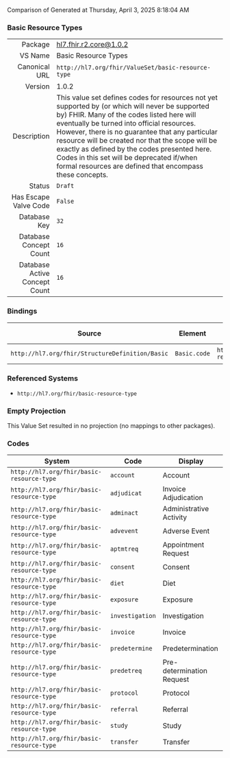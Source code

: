 Comparison of 
Generated at Thursday, April 3, 2025 8:18:04 AM

### Basic Resource Types

|      |     |
| ---: | --- |
| Package | hl7.fhir.r2.core@1.0.2 |
| VS Name | Basic Resource Types |
| Canonical URL | `http://hl7.org/fhir/ValueSet/basic-resource-type` |
| Version | 1.0.2 |
| Description | This value set defines codes for resources not yet supported by (or which will never be supported by) FHIR.  Many of the codes listed here will eventually be turned into official resources.  However, there is no guarantee that any particular resource will be created nor that the scope will be exactly as defined by the codes presented here.  Codes in this set will be deprecated if/when formal resources are defined that encompass these concepts. |
| Status | `Draft` |
| Has Escape Valve Code | `False` |
| Database Key | `32` |
| Database Concept Count | `16` |
| Database Active Concept Count | `16` |
### Bindings

| Source | Element | Binding | Strength | Element Short |
| ------ | ------- | ------- | -------- | ------------- |
| `http://hl7.org/fhir/StructureDefinition/Basic` | `Basic.code` | `http://hl7.org/fhir/ValueSet/basic-resource-type` | `Example` | Kind of Resource |

### Referenced Systems

* `http://hl7.org/fhir/basic-resource-type`
### Empty Projection

This Value Set resulted in no projection (no mappings to other packages).

### Codes

| System | Code | Display |
| ------ | ---- | ------- |
| `http://hl7.org/fhir/basic-resource-type` | `account` | Account |
| `http://hl7.org/fhir/basic-resource-type` | `adjudicat` | Invoice Adjudication |
| `http://hl7.org/fhir/basic-resource-type` | `adminact` | Administrative Activity |
| `http://hl7.org/fhir/basic-resource-type` | `advevent` | Adverse Event |
| `http://hl7.org/fhir/basic-resource-type` | `aptmtreq` | Appointment Request |
| `http://hl7.org/fhir/basic-resource-type` | `consent` | Consent |
| `http://hl7.org/fhir/basic-resource-type` | `diet` | Diet |
| `http://hl7.org/fhir/basic-resource-type` | `exposure` | Exposure |
| `http://hl7.org/fhir/basic-resource-type` | `investigation` | Investigation |
| `http://hl7.org/fhir/basic-resource-type` | `invoice` | Invoice |
| `http://hl7.org/fhir/basic-resource-type` | `predetermine` | Predetermination |
| `http://hl7.org/fhir/basic-resource-type` | `predetreq` | Pre-determination Request |
| `http://hl7.org/fhir/basic-resource-type` | `protocol` | Protocol |
| `http://hl7.org/fhir/basic-resource-type` | `referral` | Referral |
| `http://hl7.org/fhir/basic-resource-type` | `study` | Study |
| `http://hl7.org/fhir/basic-resource-type` | `transfer` | Transfer |
